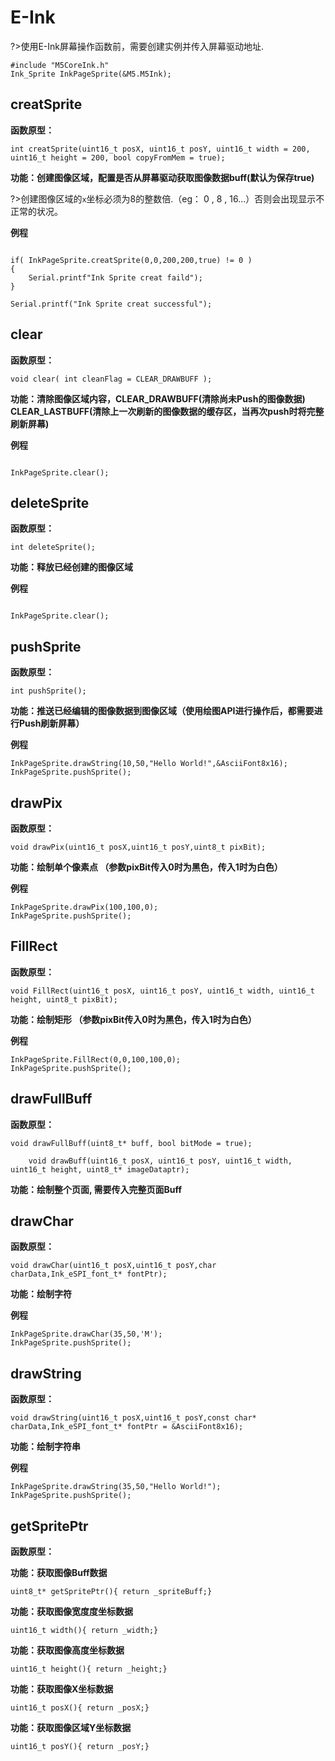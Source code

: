 # E-Ink

?>使用E-Ink屏幕操作函数前，需要创建实例并传入屏幕驱动地址.

```
#include "M5CoreInk.h"
Ink_Sprite InkPageSprite(&M5.M5Ink);
```

## creatSprite

**函数原型：**

`int creatSprite(uint16_t posX,
                 uint16_t posY,
                 uint16_t width = 200,
                 uint16_t height = 200,
                 bool copyFromMem = true);
`

**功能：创建图像区域，配置是否从屏幕驱动获取图像数据buff(默认为保存true)**

?>创建图像区域的`x`坐标必须为8的整数倍.（eg： 0 , 8 , 16...）否则会出现显示不正常的状况。

**例程**

```arduino

if( InkPageSprite.creatSprite(0,0,200,200,true) != 0 )
{
    Serial.printf"Ink Sprite creat faild");
}

Serial.printf("Ink Sprite creat successful");

```

## clear

**函数原型：**

`void clear( int cleanFlag = CLEAR_DRAWBUFF );`

**功能：清除图像区域内容，CLEAR_DRAWBUFF(清除尚未Push的图像数据) CLEAR_LASTBUFF(清除上一次刷新的图像数据的缓存区，当再次push时将完整刷新屏幕)**


**例程**

```arduino

InkPageSprite.clear();

```


## deleteSprite

**函数原型：**

`int deleteSprite();`

**功能：释放已经创建的图像区域**

**例程**

```arduino

InkPageSprite.clear();

```

## pushSprite

**函数原型：**

`int pushSprite();`

**功能：推送已经编辑的图像数据到图像区域（使用绘图API进行操作后，都需要进行Push刷新屏幕）**

**例程**

```arduino
InkPageSprite.drawString(10,50,"Hello World!",&AsciiFont8x16);
InkPageSprite.pushSprite();
```

## drawPix

**函数原型：**

`void drawPix(uint16_t posX,uint16_t posY,uint8_t pixBit);`

**功能：绘制单个像素点 （参数pixBit传入0时为黑色，传入1时为白色）**

**例程**

```arduino
InkPageSprite.drawPix(100,100,0);
InkPageSprite.pushSprite();
```


## FillRect

**函数原型：**

`void FillRect(uint16_t posX,
               uint16_t posY,
               uint16_t width,
               uint16_t height,
               uint8_t pixBit);`

**功能：绘制矩形 （参数pixBit传入0时为黑色，传入1时为白色）**

**例程**

```arduino
InkPageSprite.FillRect(0,0,100,100,0);
InkPageSprite.pushSprite();
```


## drawFullBuff

**函数原型：**

`void drawFullBuff(uint8_t* buff, bool bitMode = true);`

`    void drawBuff(uint16_t posX,
                  uint16_t posY,
                  uint16_t width,
                  uint16_t height,
                  uint8_t* imageDataptr);`


**功能：绘制整个页面, 需要传入完整页面Buff**


## drawChar

**函数原型：**

`void drawChar(uint16_t posX,uint16_t posY,char charData,Ink_eSPI_font_t* fontPtr);`


**功能：绘制字符**

**例程**

```arduino
InkPageSprite.drawChar(35,50,'M');
InkPageSprite.pushSprite();
```

## drawString

**函数原型：**

`void drawString(uint16_t posX,uint16_t posY,const char* charData,Ink_eSPI_font_t* fontPtr = &AsciiFont8x16);`


**功能：绘制字符串**

**例程**

```arduino
InkPageSprite.drawString(35,50,"Hello World!");
InkPageSprite.pushSprite();
```

## getSpritePtr

**函数原型：**

**功能：获取图像Buff数据**

`uint8_t* getSpritePtr(){ return _spriteBuff;}`

**功能：获取图像宽度度坐标数据**

`uint16_t width(){ return _width;}`

**功能：获取图像高度坐标数据**

`uint16_t height(){ return _height;}`

**功能：获取图像X坐标数据**

`uint16_t posX(){ return _posX;}`

**功能：获取图像区域Y坐标数据**

`uint16_t posY(){ return _posY;}`

